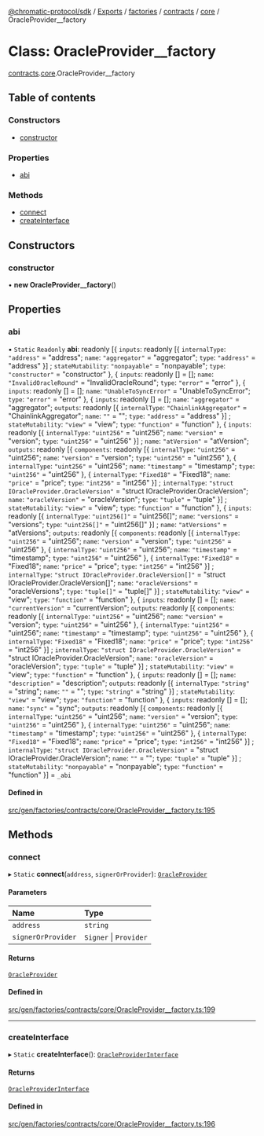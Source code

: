 [@chromatic-protocol/sdk](../README.md) / [Exports](../modules.md) / [factories](../modules/factories.md) / [contracts](../modules/factories.contracts.md) / [core](../modules/factories.contracts.core.md) / OracleProvider\_\_factory

# Class: OracleProvider\_\_factory

[contracts](../modules/factories.contracts.md).[core](../modules/factories.contracts.core.md).OracleProvider__factory

## Table of contents

### Constructors

- [constructor](factories.contracts.core.OracleProvider__factory.md#constructor)

### Properties

- [abi](factories.contracts.core.OracleProvider__factory.md#abi)

### Methods

- [connect](factories.contracts.core.OracleProvider__factory.md#connect)
- [createInterface](factories.contracts.core.OracleProvider__factory.md#createinterface)

## Constructors

### constructor

• **new OracleProvider__factory**()

## Properties

### abi

▪ `Static` `Readonly` **abi**: readonly [{ `inputs`: readonly [{ `internalType`: ``"address"`` = "address"; `name`: ``"aggregator"`` = "aggregator"; `type`: ``"address"`` = "address" }] ; `stateMutability`: ``"nonpayable"`` = "nonpayable"; `type`: ``"constructor"`` = "constructor" }, { `inputs`: readonly [] = []; `name`: ``"InvalidOracleRound"`` = "InvalidOracleRound"; `type`: ``"error"`` = "error" }, { `inputs`: readonly [] = []; `name`: ``"UnableToSyncError"`` = "UnableToSyncError"; `type`: ``"error"`` = "error" }, { `inputs`: readonly [] = []; `name`: ``"aggregator"`` = "aggregator"; `outputs`: readonly [{ `internalType`: ``"ChainlinkAggregator"`` = "ChainlinkAggregator"; `name`: ``""`` = ""; `type`: ``"address"`` = "address" }] ; `stateMutability`: ``"view"`` = "view"; `type`: ``"function"`` = "function" }, { `inputs`: readonly [{ `internalType`: ``"uint256"`` = "uint256"; `name`: ``"version"`` = "version"; `type`: ``"uint256"`` = "uint256" }] ; `name`: ``"atVersion"`` = "atVersion"; `outputs`: readonly [{ `components`: readonly [{ `internalType`: ``"uint256"`` = "uint256"; `name`: ``"version"`` = "version"; `type`: ``"uint256"`` = "uint256" }, { `internalType`: ``"uint256"`` = "uint256"; `name`: ``"timestamp"`` = "timestamp"; `type`: ``"uint256"`` = "uint256" }, { `internalType`: ``"Fixed18"`` = "Fixed18"; `name`: ``"price"`` = "price"; `type`: ``"int256"`` = "int256" }] ; `internalType`: ``"struct IOracleProvider.OracleVersion"`` = "struct IOracleProvider.OracleVersion"; `name`: ``"oracleVersion"`` = "oracleVersion"; `type`: ``"tuple"`` = "tuple" }] ; `stateMutability`: ``"view"`` = "view"; `type`: ``"function"`` = "function" }, { `inputs`: readonly [{ `internalType`: ``"uint256[]"`` = "uint256[]"; `name`: ``"versions"`` = "versions"; `type`: ``"uint256[]"`` = "uint256[]" }] ; `name`: ``"atVersions"`` = "atVersions"; `outputs`: readonly [{ `components`: readonly [{ `internalType`: ``"uint256"`` = "uint256"; `name`: ``"version"`` = "version"; `type`: ``"uint256"`` = "uint256" }, { `internalType`: ``"uint256"`` = "uint256"; `name`: ``"timestamp"`` = "timestamp"; `type`: ``"uint256"`` = "uint256" }, { `internalType`: ``"Fixed18"`` = "Fixed18"; `name`: ``"price"`` = "price"; `type`: ``"int256"`` = "int256" }] ; `internalType`: ``"struct IOracleProvider.OracleVersion[]"`` = "struct IOracleProvider.OracleVersion[]"; `name`: ``"oracleVersions"`` = "oracleVersions"; `type`: ``"tuple[]"`` = "tuple[]" }] ; `stateMutability`: ``"view"`` = "view"; `type`: ``"function"`` = "function" }, { `inputs`: readonly [] = []; `name`: ``"currentVersion"`` = "currentVersion"; `outputs`: readonly [{ `components`: readonly [{ `internalType`: ``"uint256"`` = "uint256"; `name`: ``"version"`` = "version"; `type`: ``"uint256"`` = "uint256" }, { `internalType`: ``"uint256"`` = "uint256"; `name`: ``"timestamp"`` = "timestamp"; `type`: ``"uint256"`` = "uint256" }, { `internalType`: ``"Fixed18"`` = "Fixed18"; `name`: ``"price"`` = "price"; `type`: ``"int256"`` = "int256" }] ; `internalType`: ``"struct IOracleProvider.OracleVersion"`` = "struct IOracleProvider.OracleVersion"; `name`: ``"oracleVersion"`` = "oracleVersion"; `type`: ``"tuple"`` = "tuple" }] ; `stateMutability`: ``"view"`` = "view"; `type`: ``"function"`` = "function" }, { `inputs`: readonly [] = []; `name`: ``"description"`` = "description"; `outputs`: readonly [{ `internalType`: ``"string"`` = "string"; `name`: ``""`` = ""; `type`: ``"string"`` = "string" }] ; `stateMutability`: ``"view"`` = "view"; `type`: ``"function"`` = "function" }, { `inputs`: readonly [] = []; `name`: ``"sync"`` = "sync"; `outputs`: readonly [{ `components`: readonly [{ `internalType`: ``"uint256"`` = "uint256"; `name`: ``"version"`` = "version"; `type`: ``"uint256"`` = "uint256" }, { `internalType`: ``"uint256"`` = "uint256"; `name`: ``"timestamp"`` = "timestamp"; `type`: ``"uint256"`` = "uint256" }, { `internalType`: ``"Fixed18"`` = "Fixed18"; `name`: ``"price"`` = "price"; `type`: ``"int256"`` = "int256" }] ; `internalType`: ``"struct IOracleProvider.OracleVersion"`` = "struct IOracleProvider.OracleVersion"; `name`: ``""`` = ""; `type`: ``"tuple"`` = "tuple" }] ; `stateMutability`: ``"nonpayable"`` = "nonpayable"; `type`: ``"function"`` = "function" }] = `_abi`

#### Defined in

[src/gen/factories/contracts/core/OracleProvider__factory.ts:195](https://github.com/chromatic-protocol/sdk/blob/9f6a4e3/src/gen/factories/contracts/core/OracleProvider__factory.ts#L195)

## Methods

### connect

▸ `Static` **connect**(`address`, `signerOrProvider`): [`OracleProvider`](../interfaces/contracts.core.OracleProvider.md)

#### Parameters

| Name | Type |
| :------ | :------ |
| `address` | `string` |
| `signerOrProvider` | `Signer` \| `Provider` |

#### Returns

[`OracleProvider`](../interfaces/contracts.core.OracleProvider.md)

#### Defined in

[src/gen/factories/contracts/core/OracleProvider__factory.ts:199](https://github.com/chromatic-protocol/sdk/blob/9f6a4e3/src/gen/factories/contracts/core/OracleProvider__factory.ts#L199)

___

### createInterface

▸ `Static` **createInterface**(): [`OracleProviderInterface`](../interfaces/OracleProviderInterface.md)

#### Returns

[`OracleProviderInterface`](../interfaces/OracleProviderInterface.md)

#### Defined in

[src/gen/factories/contracts/core/OracleProvider__factory.ts:196](https://github.com/chromatic-protocol/sdk/blob/9f6a4e3/src/gen/factories/contracts/core/OracleProvider__factory.ts#L196)
